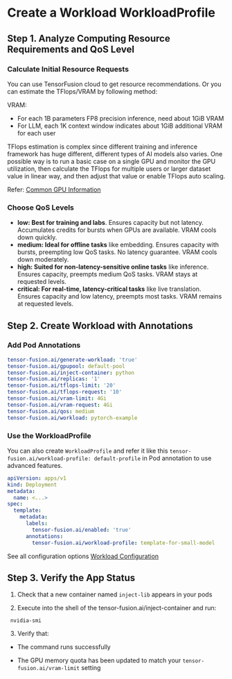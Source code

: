 # Create a Workload WorkloadProfile

## Step 1. Analyze Computing Resource Requirements and QoS Level

### Calculate Initial Resource Requests

You can use TensorFusion cloud to get resource recommendations. Or you can estimate the TFlops/VRAM by following method:

VRAM: 
- For each 1B parameters FP8 precision inference, need about 1GiB VRAM
- For LLM, each 1K context window indicates about 1GiB additional VRAM for each user


TFlops estimation is complex since different training and inference framework has huge different, different types of AI models also varies. One possible way is to run a basic case on a single GPU and monitor the GPU utilization, then calculate the TFlops for multiple users or larger dataset value in linear way, and then adjust that value or enable TFlops auto scaling.

Refer: [Common GPU Information](https://en.wikipedia.org/wiki/List_of_Nvidia_graphics_processing_units)

### Choose QoS Levels

- **low: Best for training and labs**. Ensures capacity but not latency. Accumulates credits for bursts when GPUs are available. VRAM cools down quickly.
- **medium: Ideal for offline tasks** like embedding. Ensures capacity with bursts, preempting low QoS tasks. No latency guarantee. VRAM cools down moderately.
- **high: Suited for non-latency-sensitive online tasks** like inference. Ensures capacity, preempts medium QoS tasks. VRAM stays at requested levels.
- **critical: For real-time, latency-critical tasks** like live translation. Ensures capacity and low latency, preempts most tasks. VRAM remains at requested levels.


## Step 2. Create Workload with Annotations

### Add Pod Annotations

```yaml
tensor-fusion.ai/generate-workload: 'true'
tensor-fusion.ai/gpupool: default-pool
tensor-fusion.ai/inject-container: python
tensor-fusion.ai/replicas: '1'
tensor-fusion.ai/tflops-limit: '20'
tensor-fusion.ai/tflops-request: '10'
tensor-fusion.ai/vram-limit: 4Gi
tensor-fusion.ai/vram-request: 4Gi
tensor-fusion.ai/qos: medium
tensor-fusion.ai/workload: pytorch-example
```

### Use the WorkloadProfile

You can also create `WorkloadProfile` and refer it like this `tensor-fusion.ai/workload-profile: default-profile` in Pod annotation to use advanced features.

```yaml
apiVersion: apps/v1
kind: Deployment
metadata:
  name: <...>
spec:
  template:
    metadata:
      labels:
        tensor-fusion.ai/enabled: 'true'
      annotations:
        tensor-fusion.ai/workload-profile: template-for-small-model
```

See all configuration options [Workload Configuration](/reference/workload-annotation)

## Step 3. Verify the App Status

1. Check that a new container named ```inject-lib``` appears in your pods

2. Execute into the shell of the tensor-fusion.ai/inject-container and run:

``` nvidia-smi```

3. Verify that:

- The command runs successfully

- The GPU memory quota has been updated to match your ```tensor-fusion.ai/vram-limit``` setting
